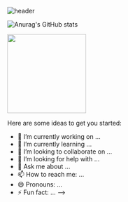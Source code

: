 ![header](https://capsule-render.vercel.app/api?type=waving&color=gradient&height=250&section=header&text=Nakwon&fontSize=90)

![Anurag's GitHub stats](https://github-readme-stats.vercel.app/api?username=Ko-nak-won&show_icons=true&theme=radical)

<a href="https://github.com/Ko-nak-won"><img align="center" style="height:180px" src="https://github-readme-stats.vercel.app/api/top-langs/?username=Ko-nak-won&layout=compact&theme=nord&hide_border=true" /></a> 

Here are some ideas to get you started:

- 🔭 I’m currently working on ...
- 🌱 I’m currently learning ...
- 👯 I’m looking to collaborate on ...
- 🤔 I’m looking for help with ...
- 💬 Ask me about ...
- 📫 How to reach me: ...
- 😄 Pronouns: ...
- ⚡ Fun fact: ...
-->
